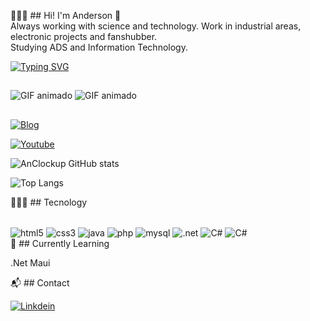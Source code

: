 👨🏾‍💻 ## Hi! I'm Anderson 👋<br>
Always working with science and technology. Work in industrial areas, electronic projects and fanshubber.<br>
Studying ADS and Information Technology.

[![Typing SVG](https://readme-typing-svg.demolab.com/?lines=Program+and+develop+solutions;Creative+and+innovative+contributions;Thank+you+for+visiting)](https://git.io/typing-svg)
##
![GIF animado](https://c.tenor.com/2fXbn6Xtt0UAAAAC/tenor.gif)
![GIF animado](https://c.tenor.com/sGv2hrQnMHQAAAAC/tenor.gif)
##
[![Blog](https://img.shields.io/badge/Blogger-FF5722?style=for-the-badge&logo=blogger&logoColor=white)](https://padlet.com/varjao2003/ddevsoftware-hb87m36ksrbidfe)

[![Youtube](https://img.shields.io/badge/YouTube-FF0000?style=for-the-badge&logo=youtube&logoColor=white)](https://www.youtube.com/@Pou45/featured)

![AnClockup GitHub stats](https://github-readme-stats.vercel.app/api?username=AnClockup&show_icons=true&theme=radical)

![Top Langs](https://github-readme-stats.vercel.app/api/top-langs/?username=AnClockup&langs_count=8)

🧙🏽‍♂️ ## Tecnology

<div style="display: inline_block"><br/>
    <img align="center" alt="html5" src="https://img.shields.io/badge/HTML5-E34F26?style=for-the-badge&logo=html5&logoColor=white"/>
    <img align="center" alt="css3" src="https://img.shields.io/badge/CSS3-1572B6?style=for-the-badge&logo=css3&logoColor=white"/>
    <img align="center" alt="java" src="https://img.shields.io/badge/Java-ED8B00?style=for-the-badge&logo=openjdk&logoColor=white"/>
    <img align="center" alt="php" src="https://img.shields.io/badge/PHP-777BB4?style=for-the-badge&logo=php&logoColor=white"/>
    <img align="center" alt="mysql" src="https://img.shields.io/badge/MySQL-00000F?style=for-the-badge&logo=mysql&logoColor=white"/>
    <img align="center" alt=".net" src="https://img.shields.io/badge/.NET-5C2D91?style=for-the-badge&logo=.net&logoColor=white"/>
    <img align="center" alt="C#" src="https://img.shields.io/badge/C%23-239120?style=for-the-badge&logo=c-sharp&logoColor=white"/>
    <img align="center" alt="C#" src="https://img.shields.io/badge/Python-3776AB?style=for-the-badge&logo=python&logoColor=white"/>
  
</div>
<div data-iframe-width="150" data-iframe-height="270" data-share-badge-id="cc63308b-2d3a-4ae9-9925-74cba6ad1ac2" data-share-badge-host="https://www.credly.com"></div><script type="text/javascript" async src="//cdn.credly.com/assets/utilities/embed.js"></script>
📑 ## Currently Learning

.Net Maui

📬 ## Contact

[![Linkdein](https://img.shields.io/badge/LinkedIn-0077B5?style=for-the-badge&logo=linkedin&logoColor=white)](https://www.linkedin.com/in/anderson-varj%C3%A3o-9b2874a1/?locale=en_US)
